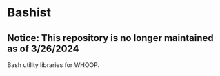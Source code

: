 # Bashist

## Notice: This repository is no longer maintained as of 3/26/2024

Bash utility libraries for WHOOP.
